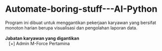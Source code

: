 # Automate-boring-stuff---AI-Python
Program ini dibuat untuk menggantikan pekerjaan karyawan yang bersifat monoton harian berupa visualisasi dan pengolahan laporan data.<br><br>
<b>Jabatan karyawan yang digantikan</b><br>
&nbsp;&nbsp;&nbsp;[+] Admin M-Force Pertamina<br>